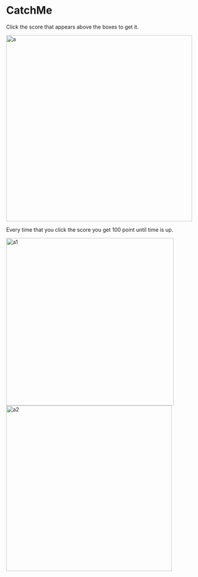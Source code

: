 # CatchMe
Click the score that appears above the boxes to get it.

<img width="500" alt="a" src="https://user-images.githubusercontent.com/75726319/168277241-d3ff9a25-1992-410d-905e-92265df41e8d.PNG">

Every time that you click the score you get 100 point until time is up.

<img width="450" alt="a1" src="https://user-images.githubusercontent.com/75726319/168277572-cc221774-5aa0-41bd-91dc-dc64d9828901.PNG">   <img width="445" alt="a2" src="https://user-images.githubusercontent.com/75726319/168277928-96ee7087-956f-449d-9857-3248c3ce8922.PNG">


